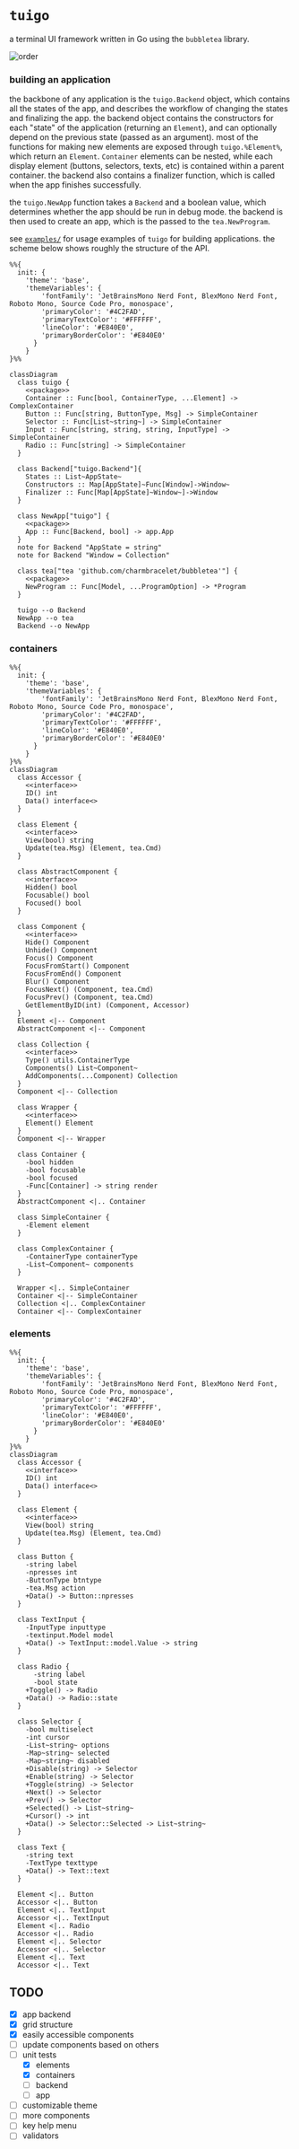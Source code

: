 # `tuigo` 

a terminal UI framework written in Go using the `bubbletea` library.

![order](examples/order.gif)

### building an application

the backbone of any application is the `tuigo.Backend` object, which contains all the states of the app, and describes the workflow of changing the states and finalizing the app. the backend object contains the constructors for each "state" of the application (returning an `Element`), and can optionally depend on the previous state (passed as an argument). most of the functions for making new elements are exposed through `tuigo.%Element%`, which return an `Element`. `Container` elements can be nested, while each display element (buttons, selectors, texts, etc) is contained within a parent container. the backend also contains a finalizer function, which is called when the app finishes successfully.

the `tuigo.NewApp` function takes a `Backend` and a boolean value, which determines whether the app should be run in debug mode. the backend is then used to create an app, which is the passed to the `tea.NewProgram`.

see [`examples/`](examples/) for usage examples of `tuigo` for building applications. the scheme below shows roughly the structure of the API. 

```mermaid
%%{
  init: {
    'theme': 'base',
    'themeVariables': {
        'fontFamily': 'JetBrainsMono Nerd Font, BlexMono Nerd Font, Roboto Mono, Source Code Pro, monospace',
        'primaryColor': '#4C2FAD',
        'primaryTextColor': '#FFFFFF',
        'lineColor': '#E840E0',
        'primaryBorderColor': '#E840E0'
      }
    }
}%%

classDiagram
  class tuigo {
    <<package>>
    Container :: Func[bool, ContainerType, ...Element] -> ComplexContainer
    Button :: Func[string, ButtonType, Msg] -> SimpleContainer
    Selector :: Func[List~string~] -> SimpleContainer
    Input :: Func[string, string, string, InputType] -> SimpleContainer
    Radio :: Func[string] -> SimpleContainer
  }

  class Backend["tuigo.Backend"]{
    States :: List~AppState~
    Constructors :: Map[AppState]~Func[Window]->Window~
    Finalizer :: Func[Map[AppState]~Window~]->Window
  }

  class NewApp["tuigo"] {
    <<package>>
    App :: Func[Backend, bool] -> app.App
  }
  note for Backend "AppState = string"
  note for Backend "Window = Collection"

  class tea["tea 'github.com/charmbracelet/bubbletea'"] {
    <<package>>
    NewProgram :: Func[Model, ...ProgramOption] -> *Program
  }

  tuigo --o Backend
  NewApp --o tea
  Backend --o NewApp
```
### containers

```mermaid
%%{
  init: {
    'theme': 'base',
    'themeVariables': {
        'fontFamily': 'JetBrainsMono Nerd Font, BlexMono Nerd Font, Roboto Mono, Source Code Pro, monospace',
        'primaryColor': '#4C2FAD',
        'primaryTextColor': '#FFFFFF',
        'lineColor': '#E840E0',
        'primaryBorderColor': '#E840E0'
      }
    }
}%%
classDiagram
  class Accessor {
    <<interface>>
    ID() int
    Data() interface<>
  }

  class Element {
    <<interface>>
    View(bool) string
    Update(tea.Msg) (Element, tea.Cmd)
  }

  class AbstractComponent {
    <<interface>>
    Hidden() bool
    Focusable() bool
    Focused() bool
  }

  class Component {
    <<interface>>
    Hide() Component
    Unhide() Component
    Focus() Component
    FocusFromStart() Component
    FocusFromEnd() Component
    Blur() Component
    FocusNext() (Component, tea.Cmd)
    FocusPrev() (Component, tea.Cmd)
    GetElementByID(int) (Component, Accessor)
  }
  Element <|-- Component
  AbstractComponent <|-- Component

  class Collection {
    <<interface>>
    Type() utils.ContainerType
    Components() List~Component~
    AddComponents(...Component) Collection
  }
  Component <|-- Collection

  class Wrapper {
    <<interface>>
    Element() Element
  }
  Component <|-- Wrapper

  class Container {
    -bool hidden
    -bool focusable
    -bool focused
    -Func[Container] -> string render
  }
  AbstractComponent <|.. Container

  class SimpleContainer {
    -Element element
  }

  class ComplexContainer {
    -ContainerType containerType
    -List~Component~ components
  }

  Wrapper <|.. SimpleContainer
  Container <|-- SimpleContainer
  Collection <|.. ComplexContainer
  Container <|-- ComplexContainer
```

### elements

```mermaid
%%{
  init: {
    'theme': 'base',
    'themeVariables': {
        'fontFamily': 'JetBrainsMono Nerd Font, BlexMono Nerd Font, Roboto Mono, Source Code Pro, monospace',
        'primaryColor': '#4C2FAD',
        'primaryTextColor': '#FFFFFF',
        'lineColor': '#E840E0',
        'primaryBorderColor': '#E840E0'
      }
    }
}%%
classDiagram
  class Accessor {
    <<interface>>
    ID() int
    Data() interface<>
  }

  class Element {
    <<interface>>
    View(bool) string
    Update(tea.Msg) (Element, tea.Cmd)
  }

  class Button {
    -string label
    -npresses int
    -ButtonType btntype
    -tea.Msg action
    +Data() -> Button::npresses
  }

  class TextInput {
    -InputType inputtype
    -textinput.Model model    
    +Data() -> TextInput::model.Value -> string
  }

  class Radio {
	  -string label
	  -bool state
    +Toggle() -> Radio
    +Data() -> Radio::state
  }

  class Selector {
    -bool multiselect
    -int cursor
    -List~string~ options
    -Map~string~ selected
    -Map~string~ disabled
    +Disable(string) -> Selector
    +Enable(string) -> Selector
    +Toggle(string) -> Selector
    +Next() -> Selector
    +Prev() -> Selector
    +Selected() -> List~string~
    +Cursor() -> int
    +Data() -> Selector::Selected -> List~string~
  }

  class Text {
    -string text
    -TextType texttype
    +Data() -> Text::text
  }

  Element <|.. Button
  Accessor <|.. Button
  Element <|.. TextInput
  Accessor <|.. TextInput
  Element <|.. Radio
  Accessor <|.. Radio
  Element <|.. Selector
  Accessor <|.. Selector
  Element <|.. Text
  Accessor <|.. Text
```

## TODO

- [x] app backend
- [x] grid structure
- [x] easily accessible components
- [ ] update components based on others
- [ ] unit tests
  - [x] elements
  - [x] containers
  - [ ] backend
  - [ ] app
- [ ] customizable theme
- [ ] more components
- [ ] key help menu
- [ ] validators
